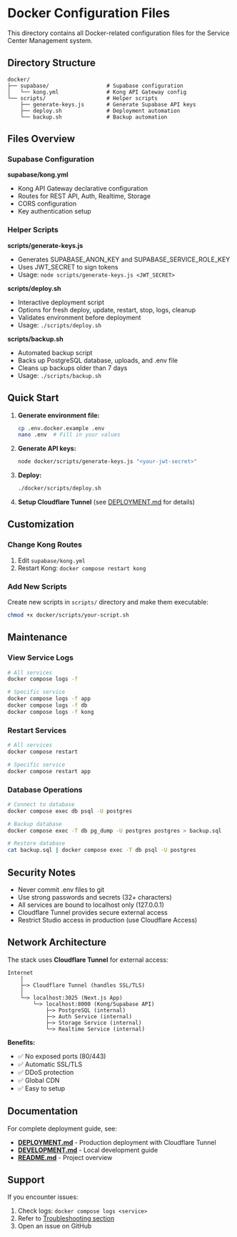 # Docker Configuration Files

This directory contains all Docker-related configuration files for the Service Center Management system.

## Directory Structure

```
docker/
├── supabase/                  # Supabase configuration
│   └── kong.yml               # Kong API Gateway config
└── scripts/                   # Helper scripts
    ├── generate-keys.js       # Generate Supabase API keys
    ├── deploy.sh              # Deployment automation
    └── backup.sh              # Backup automation
```

## Files Overview

### Supabase Configuration

**supabase/kong.yml**
- Kong API Gateway declarative configuration
- Routes for REST API, Auth, Realtime, Storage
- CORS configuration
- Key authentication setup

### Helper Scripts

**scripts/generate-keys.js**
- Generates SUPABASE_ANON_KEY and SUPABASE_SERVICE_ROLE_KEY
- Uses JWT_SECRET to sign tokens
- Usage: `node scripts/generate-keys.js <JWT_SECRET>`

**scripts/deploy.sh**
- Interactive deployment script
- Options for fresh deploy, update, restart, stop, logs, cleanup
- Validates environment before deployment
- Usage: `./scripts/deploy.sh`

**scripts/backup.sh**
- Automated backup script
- Backs up PostgreSQL database, uploads, and .env file
- Cleans up backups older than 7 days
- Usage: `./scripts/backup.sh`

## Quick Start

1. **Generate environment file:**
   ```bash
   cp .env.docker.example .env
   nano .env  # Fill in your values
   ```

2. **Generate API keys:**
   ```bash
   node docker/scripts/generate-keys.js "<your-jwt-secret>"
   ```

3. **Deploy:**
   ```bash
   ./docker/scripts/deploy.sh
   ```

4. **Setup Cloudflare Tunnel** (see [DEPLOYMENT.md](../DEPLOYMENT.md) for details)

## Customization

### Change Kong Routes

1. Edit `supabase/kong.yml`
2. Restart Kong: `docker compose restart kong`

### Add New Scripts

Create new scripts in `scripts/` directory and make them executable:
```bash
chmod +x docker/scripts/your-script.sh
```

## Maintenance

### View Service Logs
```bash
# All services
docker compose logs -f

# Specific service
docker compose logs -f app
docker compose logs -f db
docker compose logs -f kong
```

### Restart Services
```bash
# All services
docker compose restart

# Specific service
docker compose restart app
```

### Database Operations
```bash
# Connect to database
docker compose exec db psql -U postgres

# Backup database
docker compose exec -T db pg_dump -U postgres postgres > backup.sql

# Restore database
cat backup.sql | docker compose exec -T db psql -U postgres
```

## Security Notes

- Never commit .env files to git
- Use strong passwords and secrets (32+ characters)
- All services are bound to localhost only (127.0.0.1)
- Cloudflare Tunnel provides secure external access
- Restrict Studio access in production (use Cloudflare Access)

## Network Architecture

The stack uses **Cloudflare Tunnel** for external access:

```
Internet
    │
    ├─> Cloudflare Tunnel (handles SSL/TLS)
    │
    └─> localhost:3025 (Next.js App)
        └─> localhost:8000 (Kong/Supabase API)
            ├─> PostgreSQL (internal)
            ├─> Auth Service (internal)
            ├─> Storage Service (internal)
            └─> Realtime Service (internal)
```

**Benefits:**
- ✅ No exposed ports (80/443)
- ✅ Automatic SSL/TLS
- ✅ DDoS protection
- ✅ Global CDN
- ✅ Easy to setup

## Documentation

For complete deployment guide, see:
- **[DEPLOYMENT.md](../DEPLOYMENT.md)** - Production deployment with Cloudflare Tunnel
- **[DEVELOPMENT.md](../DEVELOPMENT.md)** - Local development guide
- **[README.md](../README.md)** - Project overview

## Support

If you encounter issues:
1. Check logs: `docker compose logs <service>`
2. Refer to [Troubleshooting section](../DEPLOYMENT.md#troubleshooting)
3. Open an issue on GitHub
